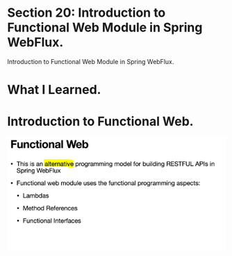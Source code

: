 # Section 20: Introduction to Functional Web Module in Spring WebFlux.

Introduction to Functional Web Module in Spring WebFlux.

# What I Learned.

# Introduction to Functional Web.

<div align="center">
    <img src="functionalWeb.PNG" alt="reactive programming" width="600"/>
</div>

